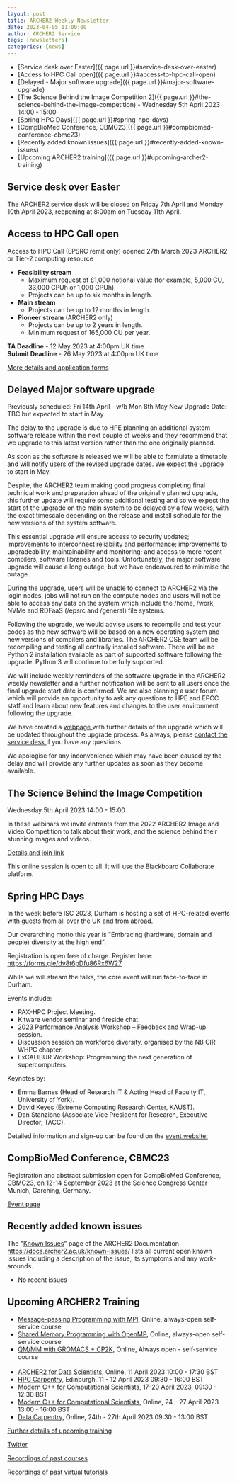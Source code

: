 ```yaml
---
layout: post
title: ARCHER2 Weekly Newsletter
date: 2023-04-05 11:00:00
author: ARCHER2 Service
tags: [newsletters] 
categories: [news]
---
```



- [Service desk over Easter]({{ page.url }}#service-desk-over-easter)
- [Access to HPC Call open]({{ page.url }}#access-to-hpc-call-open)
- [Delayed - Major software upgrade]({{ page.url }}#major-software-upgrade)
- [The Science Behind the Image Competition 2]({{ page.url }}#the-science-behind-the-image-competition)  - Wednesday 5th April 2023 14:00 - 15:00
- [Spring HPC Days]({{ page.url }}#spring-hpc-days)
- [CompBioMed Conference, CBMC23]({{ page.url }}#compbiomed-conference-cbmc23)
- [Recently added known issues]({{ page.url }}#recently-added-known-issues)
- [Upcoming ARCHER2 training]({{ page.url }}#upcoming-archer2-training)

<!--more-->
 

## Service desk over Easter

The ARCHER2 service desk will be closed on Friday 7th April and Monday 10th April 2023, reopening at 8:00am on Tuesday 11th April.


## Access to HPC Call open

Access to HPC Call (EPSRC remit only) opened 27th March 2023
ARCHER2 or Tier-2 computing resource 

- <b>Feasibility stream</b>
    + Maximum request of £1,000 notional value (for example, 5,000 CU, 33,000 CPUh or 1,000 GPUh).
    + Projects can be up to six months in length.
- <b>Main stream</b>
    + Projects can be up to 12 months in length.
- <b>Pioneer stream</b> (ARCHER2 only)
    + Projects can be up to 2 years in length.
    + Minimum request of 165,000 CU per year.
	
<b>TA Deadline</b> - 12 May 2023 at 4:00pm UK time<br/>
<b>Submit Deadline</b> - 26 May 2023 at 4:00pm UK time

[More details and application forms]( https://www.archer2.ac.uk/support-access/access#calls-for-archer2-time-only)




## Delayed Major software upgrade


Previously scheduled: Fri 14th April - w/b Mon 8th May New Upgrade Date: TBC but expected to start in May 

The delay to the upgrade is due to HPE planning an additional system software release within the next couple of weeks and they recommend that we upgrade to this latest version rather than the one originally planned.

As soon as the software is released we will be able to formulate a timetable and will notify users of the revised upgrade dates. We expect the upgrade to start in May.

Despite, the ARCHER2 team making good progress completing final technical work and preparation ahead of the originally planned upgrade, this further update will require some additional testing and so we expect the start of the upgrade on the main system to be delayed by a few weeks, with the exact timescale depending on the release and install schedule for the new versions of the system software.

This essential upgrade will ensure access to security updates; improvements to interconnect reliability and performance; improvements to upgradeability, maintainability and monitoring; and access to more recent compilers, software libraries and tools. Unfortunately, the major software upgrade will cause a long outage, but we have endeavoured to minimise the outage.

During the upgrade, users will be unable to connect to ARCHER2 via the login nodes, jobs will not run on the compute nodes and users will not be able to access any data on the system which include the /home, /work, NVMe and RDFaaS (/epsrc and /general) file systems.

Following the upgrade, we would advise users to recompile and test your codes as the new software will be based on a new operating system and new versions of compilers and libraries. The ARCHER2 CSE team will be recompiling and testing all centrally installed software. There will be no Python 2 installation available as part of supported software following the upgrade. Python 3 will continue to be fully supported.

We will include weekly reminders of the software upgrade in the ARCHER2 weekly newsletter and a further notification will be sent to all users once the final upgrade start date is confirmed. We are also planning a user forum which will provide an opportunity to ask any questions to HPE and EPCC staff and learn about new features and changes to the user environment following the upgrade.

We have created a [webpage ](https://docs.archer2.ac.uk/faq/upgrade-2023/) with further details of the upgrade which will be updated throughout the upgrade process. As always, please [contact the service desk ](mailto:support@archer2.ac.uk) if you have any questions.

We apologise for any inconvenience which may have been caused by the delay and will provide any further updates as soon as they become available.


## The Science Behind the Image Competition

Wednesday 5th April 2023 14:00 - 15:00

In these webinars we invite entrants from the 2022 ARCHER2 Image and Video Competition to talk about their work, and the science behind their stunning images and videos.

[Details and join link](https://www.archer2.ac.uk/training/courses/230405-science-image-2/)

This online session is open to all. It will use the Blackboard Collaborate platform.

## Spring HPC Days

In the week before ISC 2023, Durham is hosting a set of HPC-related events with guests from all over the UK and from abroad.

Our overarching motto this year is "Embracing (hardware, domain and people) diversity at the high end".

Registration is open free of charge. Register here: https://forms.gle/dv8t6pDfu86Rx6W27

While we will stream the talks, the core event will run face-to-face in Durham.

Events include:
  - PAX-HPC Project Meeting.
  - Kitware vendor seminar and fireside chat.
  - 2023 Performance Analysis Workshop – Feedback and Wrap-up session.
  - Discussion session on workforce diversity, organised by the N8 CIR WHPC chapter.
  - ExCALIBUR Workshop: Programming the next generation of supercomputers.

Keynotes by:
  - Emma Barnes (Head of Research IT & Acting Head of Faculty IT, University of York).
  - David Keyes (Extreme Computing Research Center, KAUST).
  - Dan Stanzione (Associate Vice President for Research, Executive Director, TACC).

Detailed information and sign-up can be found on the [event website:](https://tobiasweinzierl.webspace.durham.ac.uk/research/workshops/durham-hpc-days-spring-2023/)


## CompBioMed Conference, CBMC23

Registration and abstract submission open for CompBioMed Conference, CBMC23,  on 12-14 September 2023 at the Science Congress Center Munich, Garching, Germany.

[Event page](https://www.compbiomed-conference.org)
     
## Recently added known issues
 
The "[Known Issues](https://docs.archer2.ac.uk/known-issues/)" page of the ARCHER2 Documentation
<https://docs.archer2.ac.uk/known-issues/>
lists all current open known issues including a description of the issue, its symptoms and any work-arounds.

- No recent issues


## Upcoming ARCHER2 Training

- [Message-passing Programming with MPI](https://www.archer2.ac.uk/training/courses/210000-mpi-self-service/), Online, always-open self-service course
- [Shared Memory Programming with OpenMP](https://www.archer2.ac.uk/training/courses/210000-openmp-self-service/), Online, always-open self-service course
- [QM/MM with GROMACS + CP2K](https://www.archer2.ac.uk/training/courses/220000-gromacs-self-service/), Online, Always open - self-service course <br><br>
- [ARCHER2 for Data Scientists](https://www.archer2.ac.uk/training/courses/230411-data-scientists/), Online, 11 April 2023 10:00 - 17:30 BST 
- [HPC Carpentry](https://www.archer2.ac.uk/training/courses/230411-hpc-carpentry/), Edinburgh, 11 - 12 April 2023 09:30 - 16:00 BST 
- [Modern C++ for Computational Scientists](https://www.archer2.ac.uk/training/courses/230417-modern-c/), 17-20 April 2023, 09:30 - 12:30 BST
- [ Modern C++ for Computational Scientists](https://www.archer2.ac.uk/training/courses/230424-modern-c/), Online, 24 - 27 April 2023 13:00 - 16:00 BST 
- [Data Carpentry](https://www.archer2.ac.uk/training/courses/230424-data-carpentry/), Online, 24th - 27th April 2023 09:30 - 13:00 BST

[Further details of upcoming training](https://www.archer2.ac.uk/training/#upcoming-training)

[Twitter](https://twitter.com/ARCHER2_HPC)

[Recordings of past courses](https://www.archer2.ac.uk/training/materials/)

[Recordings of past virtual tutorials](https://www.archer2.ac.uk/training/materials/webinars)
